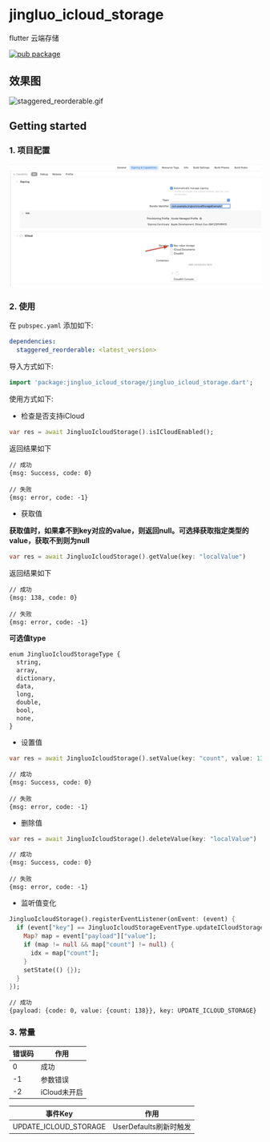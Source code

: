 # jingluo_icloud_storage
flutter 云端存储

[![pub package](https://img.shields.io/pub/v/jingluo_icloud_storage.svg)](https://pub.dartlang.org/packages/jingluo_icloud_storage)


## 效果图

![staggered_reorderable.gif](preview/userdefaults.gif)

## Getting started

### 1. 项目配置

![userdefaults.png](preview/userdefaults.png)

### 2. 使用

在 `pubspec.yaml` 添加如下:

```yaml
dependencies:
  staggered_reorderable: <latest_version>
```

导入方式如下:

```dart
import 'package:jingluo_icloud_storage/jingluo_icloud_storage.dart';
```

使用方式如下:

- 检查是否支持iCloud

```dart
var res = await JingluoIcloudStorage().isICloudEnabled();
```

返回结果如下

```text
// 成功
{msg: Success, code: 0}

// 失败
{msg: error, code: -1}
```

- 获取值

**获取值时，如果拿不到key对应的value，则返回null。可选择获取指定类型的value，获取不到则为null**

```dart
var res = await JingluoIcloudStorage().getValue(key: "localValue")
```

返回结果如下

```text
// 成功
{msg: 138, code: 0}

// 失败
{msg: error, code: -1}
```

**可选值type**
```text
enum JingluoIcloudStorageType {
  string,
  array,
  dictionary,
  data,
  long,
  double,
  bool,
  none,
}
```

- 设置值

```dart
var res = await JingluoIcloudStorage().setValue(key: "count", value: 138);
```

```text
// 成功
{msg: Success, code: 0}

// 失败
{msg: error, code: -1}
```

- 删除值

```dart
var res = await JingluoIcloudStorage().deleteValue(key: "localValue")
```

```text
// 成功
{msg: Success, code: 0}

// 失败
{msg: error, code: -1}
```

- 监听值变化

```dart
JingluoIcloudStorage().registerEventListener(onEvent: (event) {
  if (event["key"] == JingluoIcloudStorageEventType.updateICloudStorage) {
    Map? map = event["payload"]["value"];
    if (map != null && map["count"] != null) {
      idx = map["count"];
    }
    setState(() {});
  }
});
```

```text
// 成功
{payload: {code: 0, value: {count: 138}}, key: UPDATE_ICLOUD_STORAGE}
```

### 3. 常量
| 错误码 | 作用        |
|-----|-----------|
| 0   | 成功        |
| -1  | 参数错误      |
| -2  | iCloud未开启 |

|       事件Key            |         作用           |
|---------------------------|--------------------------|
|   UPDATE_ICLOUD_STORAGE   |   UserDefaults刷新时触发   |